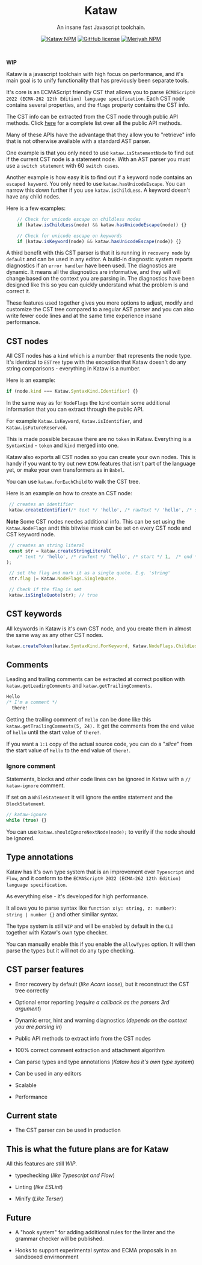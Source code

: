 <h1 align="center">Kataw</h1>

<p align="center"> An insane fast Javascript toolchain.</p>

<p align="center">
<a href="https://www.npmjs.com/package/kataw"><img src="https://img.shields.io/npm/v/kataw.svg?style=flat-square" alt="Kataw NPM"/></a>
<a href="https://lgtm.com/projects/g/kataw/kataw/context:javascript"><img src="https://img.shields.io/lgtm/grade/javascript/g/kataw/kataw.svg?logo=lgtm&logoWidth=18" alt="GitHub license" /></a>
<a href="https://github.com/kataw/kataw"><img src="https://img.shields.io/badge/code_style-kataw-ff69b4.svg?style=flat-square" alt="Meriyah NPM"/></a>
</p>
<br>

**WIP**

Kataw is a javascript toolchain with high focus on performance, and it's main goal is to unify functionality that has previously been separate tools.

It's core is an ECMAScript friendly CST that allows you to parse `ECMAScript® 2022 (ECMA-262 12th Edition) language specification`.
Each CST node contains several properties, and the `flags` property contains the CST info.

The CST info can be extracted from the CST node through public API methods. Click [here](https://github.com/kataw/kataw/tree/main/src/parser#public-api-methods-to-extract-info-from-cst-nodes) for a complete list over all the public API methods.

Many of these APIs have the advantage that they allow you to "retrieve" info that is not otherwise available with a standard AST parser.

One example is that you only need to use `kataw.isStatementNode` to find out if the current CST node is a statement node. With an AST parser you must use
a `switch statement` with 60 `switch cases`.

Another example is how easy it is to find out if a keyword node contains an `escaped keyword`. You only need to use `kataw.hasUnicodeEscape`. You can narrow this down further
if you use `kataw.isChildLess`. A keyword doesn't have any child nodes.

Here is a few examples:

```ts
    // Check for unicode escape on childless nodes
    if (kataw.isChildLess(node) && kataw.hasUnicodeEscape(node)) {}

    // Check for unicode escape on keywords
    if (kataw.isKeyword(node) && kataw.hasUnicodeEscape(node)) {}
```

A third benefit with this CST parser is that it is running in `recovery mode` by `default` and can be used in any editor. A build-in diagnostic system reports diagnostics if an `error handler` have been used. The diagnostics are dynamic. It means all the diagnostics are informative, and they will will change based on the context you
are parsing in. The diagnostics have been designed like this so you can quickly understand what the problem is and correct it.

These features used together gives you more options to adjust, modify and customize the CST tree compared to a regular AST parser and you can also write fewer
code lines and at the same time experience insane performance.

## CST nodes

All CST nodes has a `kind` which is a number that represents the node type. It's identical to `ESTree` type with the exception that Kataw doesn't do any
string comparisons - everything in Kataw is a number.

Here is an example:

```ts
if (node.kind === Kataw.SyntaxKind.Identifier) {}
```

In the same way as for `NodeFlags` the `kind` contain some additional information that you can extract through the public API.

For example `Kataw.isKeyword`, `Kataw.isIdentifier`, and `Kataw.isFutureReserved`.

This is made possible because there are no `token` in Kataw. Everything is
a `SyntaxKind` - `token` and `kind` merged into one.

Kataw also exports all CST nodes so you can create your own nodes. This is handy if you want to try out new `ECMA` features that isn't part of the language yet, or make your own transformers as in `Babel`.

You can use `kataw.forEachChild` to walk the CST tree.

Here is an example on how to create an CST node:

```ts
 // creates an identifier
 kataw.createIdentifier(/* text */ 'hello', /* rawText */ 'hello', /* start */ 1,  /* end */ 5)
```

**Note**  Some CST nodes needes additional info. This can be set using the `Kataw.NodeFlags` andt this bitwise mask can be set on every CST node and CST keyword node.

```ts
 // creates an string literal
 const str = kataw.createStringLiteral(
    /* text */ 'hello', /* rawText */ 'hello', /* start */ 1,  /* end */ 5
);

 // set the flag and mark it as a single quote. E.g. 'string'
 str.flag |= Kataw.NodeFlags.SingleQuote.

 // Check if the flag is set
 kataw.isSingleQuote(str); // true
```

## CST keywords

All keywords in Kataw is it's own CST node, and you create them in almost the same way as any other CST nodes.

```ts
kataw.createToken(kataw.SyntaxKind.ForKeyword, Kataw.NodeFlags.ChildLess, /* start */ 1,  /* end */ 5);
```

## Comments

Leading and trailing comments can be extracted at correct position with `kataw.getLeadingComments` and `kataw.getTrailingComments`.

```ts
Hello
/* I'm a comment */
  there!
```

Getting the trailing comment of `Hello` can be done like this `kataw.getTrailingComments(5, 24).` It get the comments from the end value of
`hello` until the start value of `there!`.

If you want a `1:1` copy of the actual source code, you can do a "*slice*" from the start value of `Hello` to the end value of `there!`.

### Ignore comment

Statements, blocks and other code lines can be ignored in Kataw with a `// kataw-ignore` comment.

If set on a `WhileStatement` it will ignore the entire statement and the `BlockStatement`.

```ts
// kataw-ignore
while (true) {}
```

You can use `kataw.shouldIgnoreNextNode(node);` to verify if the node should be ignored.


## Type annotations

Kataw has it's own type system that is an improvement over `Typescript` and `Flow`, and it
conform to the `ECMAScript® 2022 (ECMA-262 12th Edition) language specification`.

As everything else - it's developed for high performance.

It allows you to parse syntax like `function x(y: string, z: number): string | number {}` and other
similiar syntax.

The type system is still `WIP` and will be enabled by default in the `CLI` together with
Kataw's own type checker.

You can manually enable this if you enable the `allowTypes` option. It will then parse the types but it
will not do any type checking.


## CST parser features

- Error recovery by default (_like Acorn loose_), but it reconstruct the CST tree correctly

- Optional error reporting (_require a callback as the parsers 3rd argument_)

- Dynamic error, hint and warning diagnostics (_depends on the context you are parsing in_)

- Public API methods to extract info from the CST nodes

- 100% correct comment extraction and attachment algorithm

- Can parse types and type annotations (_Kataw has it's own type system_)

- Can be used in any editors

- Scalable

- Performance

## Current state

- The CST parser can be used in production


## This is what the future plans are for Kataw

All this features are still *WIP*.

- typechecking (_like Typescript and Flow_)

- Linting (_like ESLint_)

- Minify (_Like Terser_)


## Future

- A "hook system" for adding additional rules for the linter and the grammar checker will be published.

- Hooks to support experimental syntax and ECMA proposals in an sandboxed envirnonment
